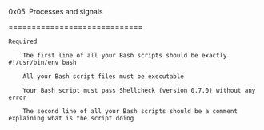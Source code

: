 0x05. Processes and signals

=============================
		
	Required

		The first line of all your Bash scripts should be exactly #!/usr/bin/env bash

		All your Bash script files must be executable

		Your Bash script must pass Shellcheck (version 0.7.0) without any error

		The second line of all your Bash scripts should be a comment explaining what is the script doing


